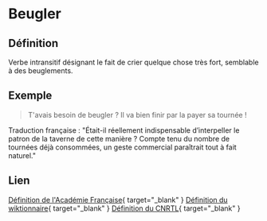# Beugler

## Définition

Verbe intransitif désignant le fait de crier quelque chose très fort, semblable à des beuglements.

## Exemple

> T'avais besoin de beugler ? Il va bien finir par la payer sa tournée !

Traduction française : "Était-il réellement indispensable d’interpeller le patron de la taverne de cette manière ? Compte tenu du nombre de tournées déjà consommées, un geste commercial paraîtrait tout à fait naturel."

## Lien

[Définition de l'Académie Française](https://www.dictionnaire-academie.fr/article/A9B0964){ target="_blank" }
[Définition du wiktionnaire](https://fr.wiktionary.org/wiki/beugler){ target="_blank" }
[Définition du CNRTL](https://www.cnrtl.fr/definition/beugler){ target="_blank" }
